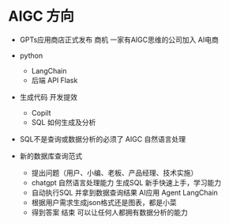 # AIGC 方向
- GPTs应用商店正式发布
    商机
    一家有AIGC思维的公司加入  AI电商

- python
    - LangChain
    - 后端 API Flask

- 生成代码 开发提效
    - Copilt
    - SQL 如何生成及分析
    
- SQL不是查询或数据分析的必须了
    AIGC 自然语言处理 

- 新的数据库查询范式
    - 提出问题（用户、小编、老板、产品经理、技术实施）
    - chatgpt 自然语言处理能力 生成SQL 新手快速上手，学习能力
    - 自动执行SQL 并拿到数据查询结果 AI应用 Agent LangChain
    - 根据用户需求生成json格式还是图表，都是小菜
    - 得到答案 结束
可以让任何人都拥有数据分析的能力
